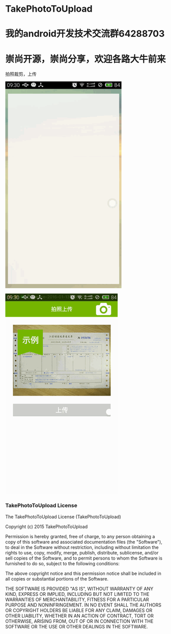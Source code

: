 # TakePhotoToUpload


# 我的android开发技术交流群64288703
# 崇尚开源，崇尚分享，欢迎各路大牛前来


拍照裁剪，上传

![](https://github.com/CrazyTT/TakePhotoToUpload/blob/master/pic/123.gif?raw=true)

![](https://github.com/CrazyTT/TakePhotoToUpload/blob/master/pic/234.gif?raw=true)







### TakePhotoToUpload License

The TakePhotoToUpload License (TakePhotoToUpload)

Copyright (c) 2015 TakePhotoToUpload

Permission is hereby granted, free of charge, to any person obtaining a copy
of this software and associated documentation files (the "Software"), to deal
in the Software without restriction, including without limitation the rights
to use, copy, modify, merge, publish, distribute, sublicense, and/or sell
copies of the Software, and to permit persons to whom the Software is
furnished to do so, subject to the following conditions:

The above copyright notice and this permission notice shall be included in all
copies or substantial portions of the Software.

THE SOFTWARE IS PROVIDED "AS IS", WITHOUT WARRANTY OF ANY KIND, EXPRESS OR
IMPLIED, INCLUDING BUT NOT LIMITED TO THE WARRANTIES OF MERCHANTABILITY,
FITNESS FOR A PARTICULAR PURPOSE AND NONINFRINGEMENT. IN NO EVENT SHALL THE
AUTHORS OR COPYRIGHT HOLDERS BE LIABLE FOR ANY CLAIM, DAMAGES OR OTHER
LIABILITY, WHETHER IN AN ACTION OF CONTRACT, TORT OR OTHERWISE, ARISING FROM,
OUT OF OR IN CONNECTION WITH THE SOFTWARE OR THE USE OR OTHER DEALINGS IN THE
SOFTWARE.
```

